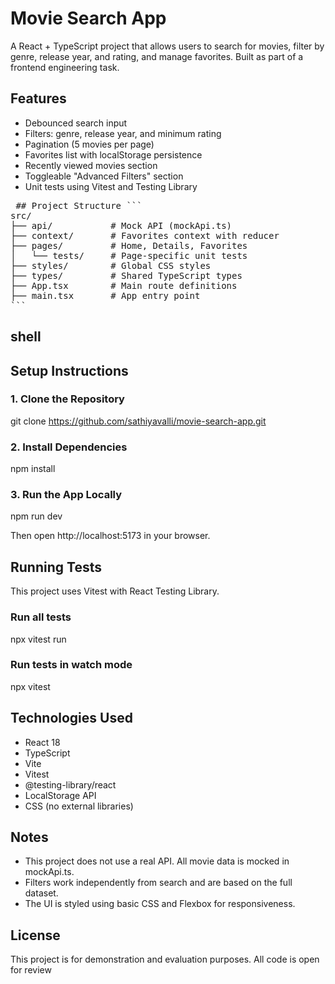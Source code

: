 # Movie Search App

A React + TypeScript project that allows users to search for movies, filter by genre, release year, and rating, and manage favorites. Built as part of a frontend engineering task.

## Features

- Debounced search input
- Filters: genre, release year, and minimum rating
- Pagination (5 movies per page)
- Favorites list with localStorage persistence
- Recently viewed movies section
- Toggleable "Advanced Filters" section
- Unit tests using Vitest and Testing Library

<pre> ## Project Structure ``` 
src/
├── api/           # Mock API (mockApi.ts)
├── context/       # Favorites context with reducer
├── pages/         # Home, Details, Favorites
│   └── tests/     # Page-specific unit tests
├── styles/        # Global CSS styles
├── types/         # Shared TypeScript types
├── App.tsx        # Main route definitions
├── main.tsx       # App entry point
``` </pre>

## shell
## Setup Instructions

### 1. Clone the Repository
git clone https://github.com/sathiyavalli/movie-search-app.git

### 2. Install Dependencies
npm install

### 3. Run the App Locally
npm run dev

Then open http://localhost:5173 in your browser.

## Running Tests

This project uses Vitest with React Testing Library.

### Run all tests
npx vitest run

### Run tests in watch mode
npx vitest

## Technologies Used
- React 18
- TypeScript
- Vite
- Vitest
- @testing-library/react
- LocalStorage API
- CSS (no external libraries)

## Notes

- This project does not use a real API. All movie data is mocked in mockApi.ts.
- Filters work independently from search and are based on the full dataset.
- The UI is styled using basic CSS and Flexbox for responsiveness.

## License
This project is for demonstration and evaluation purposes. All code is open for review
